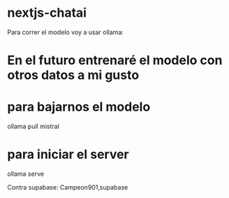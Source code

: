 # nextjs-chatai

Para correr el modelo voy a usar ollama:

# En el futuro entrenaré el modelo con otros datos a mi gusto

# para bajarnos el modelo 
ollama pull mistral

# para iniciar el server
ollama serve 

Contra supabase: Campeon901,supabase